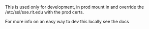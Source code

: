 This is used only for development, in prod mount in and override the /etc/ssl/sse.rit.edu with the prod certs.

For more info on an easy way to dev this locally see the docs
